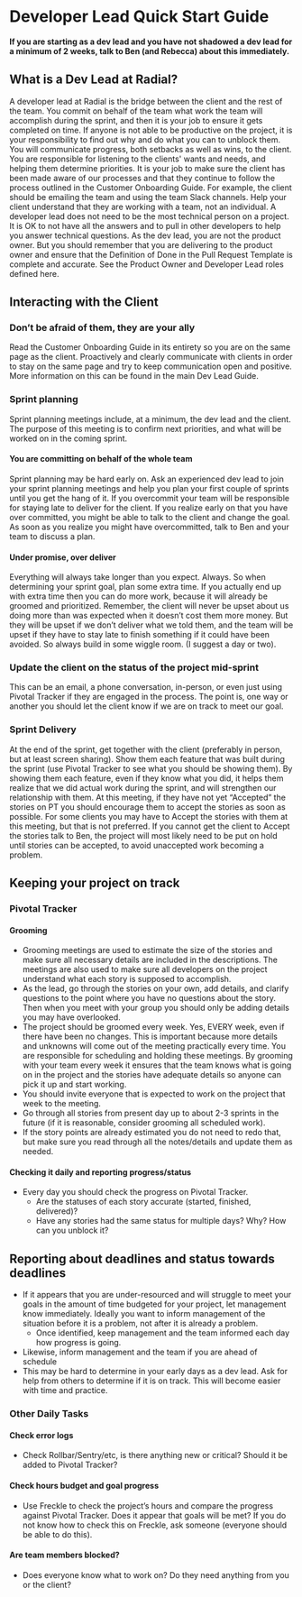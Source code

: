 # Developer Lead Quick Start Guide

**If you are starting as a dev lead and you have not shadowed a dev lead for a minimum of 2 weeks, talk to Ben (and Rebecca) about this immediately.**

## What is a Dev Lead at Radial?
A developer lead at Radial is the bridge between the client and the rest of the team. You commit on behalf of the team what work the team will accomplish during the sprint, and then it is your job to ensure it gets completed on time. If anyone is not able to be productive on the project, it is your responsibility to find out why and do what you can to unblock them. You will communicate progress, both setbacks as well as wins, to the client. You are responsible for listening to the clients' wants and needs, and helping them determine priorities. It is your job to make sure the client has been made aware of our processes and that they continue to follow the process outlined in the Customer Onboarding Guide. For example, the client should be emailing the team and using the team Slack channels. Help your client understand that they are working with a team, not an individual.
A developer lead does not need to be the most technical person on a project. It is OK to not have all the answers and to pull in other developers to help you answer technical questions. As the dev lead, you are not the product owner.  But you should remember that you are delivering to the product owner and ensure that the Definition of Done in the Pull Request Template is complete and accurate. See the Product Owner and Developer Lead roles defined here.

## Interacting with the Client
### Don’t be afraid of them, they are your ally
Read the Customer Onboarding Guide in its entirety so you are on the same page as the client. Proactively and clearly communicate with clients in order to stay on the same page and try to keep communication open and positive. More information on this can be found in the main Dev Lead Guide.
### Sprint planning
Sprint planning meetings include, at a minimum, the dev lead and the client. The purpose of this meeting is to confirm next priorities, and what will be worked on in the coming sprint.
#### You are committing on behalf of the whole team
Sprint planning may be hard early on. Ask an experienced dev lead to join your sprint planning meetings and help you plan your first couple of sprints until you get the hang of it. If you overcommit your team will be responsible for staying late to deliver for the client. If you realize early on that you have over committed, you might be able to talk to the client and change the goal. As soon as you realize you might have overcommitted, talk to Ben and your team to discuss a plan.
#### Under promise, over deliver
Everything will always take longer than you expect. Always. So when determining your sprint goal, plan some extra time. If you actually end up with extra time then you can do more work, because it will already be groomed and prioritized. Remember, the client will never be upset about us doing more than was expected when it doesn’t cost them more money. But they will be upset if we don’t deliver what we told them, and the team will be upset if they have to stay late to finish something if it could have been avoided. So always build in some wiggle room.  (I suggest a day or two).
### Update the client on the status of the project mid-sprint
This can be an email, a phone conversation, in-person, or even just using Pivotal Tracker if they are engaged in the process. The point is, one way or another you should let the client know if we are on track to meet our goal.
### Sprint Delivery
At the end of the sprint, get together with the client (preferably in person, but at least screen sharing). Show them each feature that was built during the sprint (use Pivotal Tracker to see what you should be showing them). By showing them each feature, even if they know what you did, it helps them realize that we did actual work during the sprint, and will strengthen our relationship with them. At this meeting, if they have not yet “Accepted” the stories on PT you should encourage them to accept the stories as soon as possible. For some clients you may have to Accept the stories with them at this meeting, but that is not preferred. If you cannot get the client to Accept the stories talk to Ben, the project will most likely need to be put on hold until stories can be accepted, to avoid unaccepted work becoming a problem.

## Keeping your project on track
### Pivotal Tracker
#### Grooming
- Grooming meetings are used to estimate the size of the stories and make sure all necessary details are included in the descriptions. The meetings are also used to make sure all developers on the project understand what each story is supposed to accomplish.
- As the lead, go through the stories on your own, add details, and clarify questions to the point where you have no questions about the story. Then when you meet with your group you should only be adding details you may have overlooked.
- The project should be groomed every week. Yes, EVERY week, even if there have been no changes. This is important because more details and unknowns will come out of the meeting practically every time. You are responsible for scheduling and holding these meetings. By grooming with your team every week it ensures that the team knows what is going on in the project and the stories have adequate details so anyone can pick it up and start working.
- You should invite everyone that is expected to work on the project that week to the meeting.
- Go through all stories from present day up to about 2-3 sprints in the future (if it is reasonable, consider grooming all scheduled work).
- If the story points are already estimated you do not need to redo that, but make sure you read through all the notes/details and update them as needed.

#### Checking it daily and reporting progress/status
- Every day you should check the progress on Pivotal Tracker.
  - Are the statuses of each story accurate (started, finished, delivered)?
  - Have any stories had the same status for multiple days? Why? How can you unblock it?

## Reporting about deadlines and status towards deadlines
- If it appears that you are under-resourced and will struggle to meet your goals in the amount of time budgeted for your project, let management know immediately. Ideally you want to inform management of the situation before it is a problem, not after it is already a problem.
  - Once identified, keep management and the team informed each day how progress is going.
- Likewise, inform management and the team if you are ahead of schedule
- This may be hard to determine in your early days as a dev lead. Ask for help from others to determine if it is on track. This will become easier with time and practice.

### Other Daily Tasks
#### Check error logs
- Check Rollbar/Sentry/etc, is there anything new or critical? Should it be added to Pivotal Tracker?

#### Check hours budget and goal progress
- Use Freckle to check the project’s hours and compare the progress against Pivotal Tracker. Does it appear that goals will be met? If you do not know how to check this on Freckle, ask someone (everyone should be able to do this).

#### Are team members blocked?
- Does everyone know what to work on? Do they need anything from you or the client?
